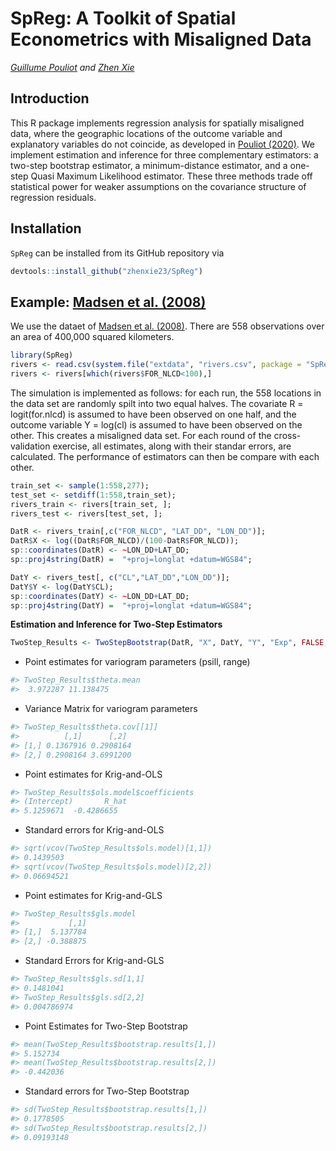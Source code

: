 SpReg: A Toolkit of Spatial Econometrics with Misaligned Data
================
*[Guillume Pouliot](https://sites.google.com/site/guillaumeallairepouliot) and [Zhen Xie](https://github.com/zhenxie23/)*

Introduction
------------

This R package implements regression analysis for spatially misaligned data, where the geographic locations of the outcome variable and explanatory variables do not coincide, as developed in [Pouliot (2020)](https://docs.google.com/viewer?a=v&pid=sites&srcid=ZGVmYXVsdGRvbWFpbnxndWlsbGF1bWVhbGxhaXJlcG91bGlvdHxneDoxN2QzNjYwNmQ5ODczYjE). We implement estimation and inference for three complementary estimators: a two-step bootstrap estimator, a minimum-distance estimator, and a one-step Quasi Maximum Likelihood estimator. These three methods trade off statistical power for weaker assumptions on the covariance structure of regression residuals.

Installation
-----------------------------

`SpReg` can be installed from its GitHub repository via
```r
devtools::install_github("zhenxie23/SpReg")
```

Example: [Madsen et al. (2008)](https://onlinelibrary.wiley.com/doi/abs/10.1002/env.888)
------------------------------
We use the dataet of [Madsen et al. (2008)](https://onlinelibrary.wiley.com/doi/abs/10.1002/env.888). There are 558 observations over an area of 400,000 squared kilometers.
```r
library(SpReg)
rivers <- read.csv(system.file("extdata", "rivers.csv", package = "SpReg"))
rivers <- rivers[which(rivers$FOR_NLCD<100),]
```
The simulation is implemented as follows: for each run, the 558 locations in the data set are randomly spilt into two equal halves. The covariate R = logit(for.nlcd) is assumed to have been observed on one half, and the outcome variable Y = log(cl) is assumed to have been observed on the other. This creates a misaligned data set. For each round of the cross-validation exercise, all estimates, along with their standar errors, are calculated. The performance of estimators can then be compare with each other.
```r
train_set <- sample(1:558,277);
test_set <- setdiff(1:558,train_set);
rivers_train <- rivers[train_set, ];
rivers_test <- rivers[test_set, ];

DatR <- rivers_train[,c("FOR_NLCD", "LAT_DD", "LON_DD")];
DatR$X <- log((DatR$FOR_NLCD)/(100-DatR$FOR_NLCD));
sp::coordinates(DatR) <- ~LON_DD+LAT_DD;
sp::proj4string(DatR) =  "+proj=longlat +datum=WGS84";

DatY <- rivers_test[, c("CL","LAT_DD","LON_DD")];
DatY$Y <- log(DatY$CL);
sp::coordinates(DatY) <- ~LON_DD+LAT_DD;
sp::proj4string(DatY) =  "+proj=longlat +datum=WGS84";
```

**Estimation and Inference for Two-Step Estimators**
```r
TwoStep_Results <- TwoStepBootstrap(DatR, "X", DatY, "Y", "Exp", FALSE, FALSE, cutoff = 295, cutoff_u = 40);
```

- Point estimates for variogram parameters (psill, range)
```r
#> TwoStep_Results$theta.mean
#>  3.972287 11.138475
```
- Variance Matrix for variogram parameters
```r
#> TwoStep_Results$theta.cov[[1]]
#>          [,1]      [,2]
#> [1,] 0.1367916 0.2908164
#> [2,] 0.2908164 3.6991200
```
- Point estimates for Krig-and-OLS
```r
#> TwoStep_Results$ols.model$coefficients
#> (Intercept)       R_hat 
#> 5.1259671  -0.4286655 
```
- Standard errors for Krig-and-OLS
```r
#> sqrt(vcov(TwoStep_Results$ols.model)[1,1])
#> 0.1439503
#> sqrt(vcov(TwoStep_Results$ols.model)[2,2])
#> 0.06694521
```
- Point estimates for Krig-and-GLS
```r
#> TwoStep_Results$gls.model
#>           [,1]
#> [1,]  5.137784
#> [2,] -0.388875
```
- Standard Errors for Krig-and-GLS
```r
#> TwoStep_Results$gls.sd[1,1]
#> 0.1481041
#> TwoStep_Results$gls.sd[2,2]
#> 0.004786974
```
- Point Estimates for Two-Step Bootstrap
```r
#> mean(TwoStep_Results$bootstrap.results[1,])
#> 5.152734
#> mean(TwoStep_Results$bootstrap.results[2,])
#> -0.442036
```
- Standard errors for Two-Step Bootstrap
```r
#> sd(TwoStep_Results$bootstrap.results[1,])
#> 0.1778505
#> sd(TwoStep_Results$bootstrap.results[2,])
#> 0.09193148
```

